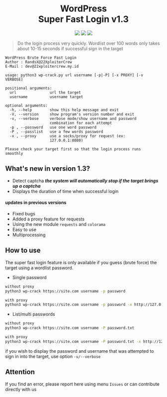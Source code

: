 <h1 align="center">WordPress<br/>Super Fast Login v1.3</h1>

<p align="center">
  <img src="https://img.shields.io/badge/Python-3.9.0-brightgreen">
  <img src="https://img.shields.io/badge/Languange-English-yellowgreen">
  <img src="https://img.shields.io/badge/License-CC-red">
</p>

> Do the login process very quickly. 
Wordlist over 100 words only takes about 10-15 seconds if successful sign in the target

```
WordPress Brute Force Fast Login
Author : RandsX@22XploiterCrew
E-Mail : dev@22xploitercrew.my.id

usage: python3 wp-crack.py url username [-p|-P] [-x PROXY] [-v VERBOSE]

positional arguments:
  url               url the target
  username          username target

optional arguments:
  -h, --help        show this help message and exit
  -V, --version     show program's version number and exit
  -v, --verbose     verbose mode/show username and password
                    combination for each attempt
  -p , --password   use one word password
  -P , --passlist   use a few words password
  -x , --proxy      use a socks/proxy for request (ex:
                    127.0.0.1:8080)

Please check your target first so that the login process runs
smoothly
```

## What's new in version 1.3?
- Detect captcha ***the system will automatically stop if the target brings up a captcha***
- Displays the duration of time when successful login
#### updates in previous versions
- Fixed bugs
- Added a proxy feature for requests
- Using the new module ```requests``` and ```colorama```
- Easy to use
- Multiprocessing

## How to use
The super fast login feature is only available if you guess (brute force) the target using a wordlist password.
- Single password
```bash
without proxy
python3 wp-crack https://site.com username -p password

with proxy
python3 wp-crack https://site.com username -p password -x http://127.0.0.1:8000
```

- List/multi passwords
```bash
without proxy
python3 wp-crack https://site.com username -P password.txt

with proxy
python3 wp-crack https://site.com username -P password.txt -x http://127.0.0.1:8000
```

if you wish to display the password and username that was attempted to sign in into the target, use option ```-v/--verbose```

## Attention
If you find an error, please report here using menu ```Issues``` or can contribute directly with us
